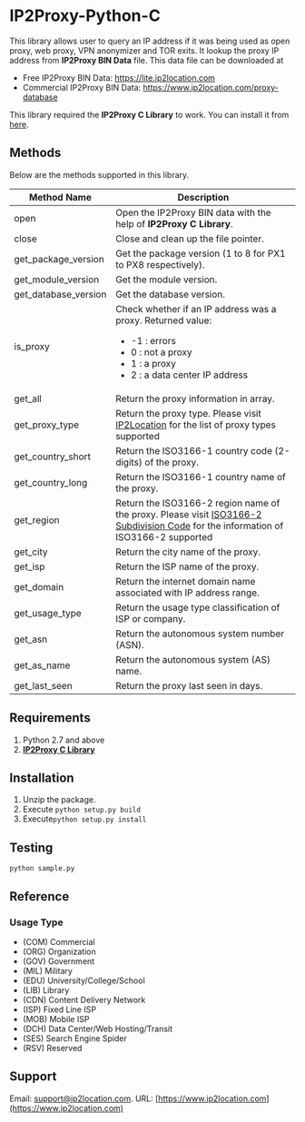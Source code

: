 # IP2Proxy-Python-C

This library allows user to query an IP address if it was being used as open proxy, web proxy, VPN anonymizer and TOR exits. It lookup the proxy IP address from **IP2Proxy BIN Data** file. This data file can be downloaded at

* Free IP2Proxy BIN Data: https://lite.ip2location.com
* Commercial IP2Proxy BIN Data: https://www.ip2location.com/proxy-database

This library required the **IP2Proxy C Library** to work. You can install it from [here](https://github.com/ip2location/ip2proxy-c).

## Methods

Below are the methods supported in this library.

|Method Name|Description|
|---|---|
|open|Open the IP2Proxy BIN data with the help of **IP2Proxy C Library**.|
|close|Close and clean up the file pointer.|
|get_package_version|Get the package version (1 to 8 for PX1 to PX8 respectively).|
|get_module_version|Get the module version.|
|get_database_version|Get the database version.|
|is_proxy|Check whether if an IP address was a proxy. Returned value:<ul><li>-1 : errors</li><li>0 : not a proxy</li><li>1 : a proxy</li><li>2 : a data center IP address</li></ul>|
|get_all|Return the proxy information in array.|
|get_proxy_type|Return the proxy type. Please visit <a href="https://www.ip2location.com/databases/px4-ip-proxytype-country-region-city-isp" target="_blank">IP2Location</a> for the list of proxy types supported|
|get_country_short|Return the ISO3166-1 country code (2-digits) of the proxy.|
|get_country_long|Return the ISO3166-1 country name of the proxy.|
|get_region|Return the ISO3166-2 region name of the proxy. Please visit <a href="https://www.ip2location.com/free/iso3166-2" target="_blank">ISO3166-2 Subdivision Code</a> for the information of ISO3166-2 supported|
|get_city|Return the city name of the proxy.|
|get_isp|Return the ISP name of the proxy.|
|get_domain|Return the internet domain name associated with IP address range.|
|get_usage_type|Return the usage type classification of ISP or company.|
|get_asn|Return the autonomous system number (ASN).|
|get_as_name|Return the autonomous system (AS) name.|
|get_last_seen|Return the proxy last seen in days.|

## Requirements
1. Python 2.7 and above
2. **[IP2Proxy C Library](https://github.com/ip2location/ip2proxy-c)**

## Installation
1. Unzip the package.
2. Execute `python setup.py build`
3. Execute`python setup.py install`


## Testing
    python sample.py

## Reference

### Usage Type

- (COM) Commercial
- (ORG) Organization
- (GOV) Government
- (MIL) Military
- (EDU) University/College/School
- (LIB) Library
- (CDN) Content Delivery Network
- (ISP) Fixed Line ISP
- (MOB) Mobile ISP
- (DCH) Data Center/Web Hosting/Transit
- (SES) Search Engine Spider
- (RSV) Reserved

## Support
Email: support@ip2location.com.
URL: [https://www.ip2location.com](https://www.ip2location.com)
